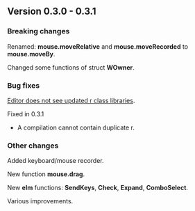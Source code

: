 ﻿## Version 0.3.0 - 0.3.1

### Breaking changes
Renamed: **mouse.moveRelative** and **mouse.moveRecorded** to **mouse.moveBy**.

Changed some functions of struct **WOwner**.


### Bug fixes
[Editor does not see updated r class libraries](https://www.quickmacros.com/forum/showthread.php?tid=7193).

Fixed in 0.3.1
- A compilation cannot contain duplicate r.


### Other changes
Added keyboard/mouse recorder.

New function **mouse.drag**.

New **elm** functions: **SendKeys**, **Check**, **Expand**, **ComboSelect**.

Various improvements.
